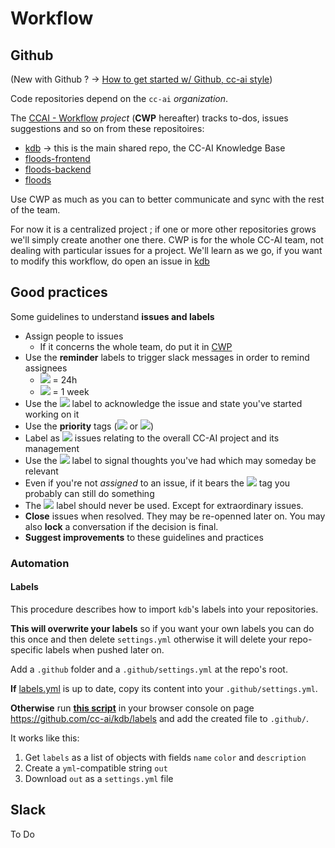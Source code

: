 # Workflow

## Github

(New with Github ? -> [How to get started w/ Github, cc-ai style](/workflow/gettingstarted.md))

Code repositories depend on the `cc-ai` *organization*.

The [CCAI - Workflow](https://github.com/orgs/cc-ai/projects/1) *project* (**CWP** hereafter) tracks to-dos, issues suggestions and so on from these repositoires:

* [kdb](https://github.com/cc-ai/kdb) -> this is the main shared repo, the CC-AI Knowledge Base
* [floods-frontend](https://github.com/cc-ai/floods-frontend)
* [floods-backend](https://github.com/cc-ai/floods-backend)
* [floods](https://github.com/cc-ai/floods)

Use CWP as much as you can to better communicate and sync with the rest of the team.

For now it is a centralized project ; if one or more other repositories grows we'll simply create another one there. CWP is for the whole CC-AI team, not dealing with particular issues for a project. We'll learn as we go, if you want to modify this workflow, do open an issue in [kdb](https://github.com/cc-ai/kdb)

## Good practices

Some guidelines to understand **issues and labels**

* Assign people to issues
  * If it concerns the whole team, do put it in [CWP](https://github.com/orgs/cc-ai/projects/2)
* Use the **reminder** labels to trigger slack messages in order to remind assignees 
  * ![][reminder (short)] = 24h
  * ![][reminder (long)] = 1 week
* Use the ![][work in progress] label to acknowledge the issue and state you've started working on it
* Use the **priority** tags (![][high priority] or ![][low priority])
* Label as ![][meta] issues relating to the overall CC-AI project and its management
* Use the ![][keep in mind] label to signal thoughts you've had which may someday be relevant
* Even if you're not *assigned* to an issue, if it bears the ![][good first issue] tag you probably can still do something
* The ![][critical] label should never be used. Except for extraordinary issues.
* **Close** issues when resolved. They may be re-openned later on. You may also **lock** a conversation if the decision is final.
* **Suggest improvements** to these guidelines and practices

### Automation

#### Labels

This procedure describes how to import `kdb`'s labels into your repositories. 

**This will overwrite your labels** so if you want your own labels you can do this once and then delete `settings.yml` otherwise it will delete your repo-specific labels when pushed later on.

Add a `.github` folder and a `.github/settings.yml` at the repo's root. 

**If** [labels.yml](labels.yml) is up to date, copy its content into your `.github/settings.yml`. 

**Otherwise** run [**this script**](https://gist.github.com/Vict0rSch/188a60f1e87a68844e41082583df64c4) in your browser console on page https://github.com/cc-ai/kdb/labels and add the created file to `.github/`. 

It works like this:

1. Get `labels` as a list of objects with fields `name` `color` and `description`
2. Create a `yml`-compatible string `out`
3. Download `out` as a `settings.yml` file

## Slack

To Do



[bug]: https://img.shields.io/badge/bug-d73a4a.svg
[critical]: https://img.shields.io/badge/critical-FF0000.svg
[duplicate]: https://img.shields.io/badge/duplicate-cfd3d7.svg
[enhancement]: https://img.shields.io/badge/enhancement-a2eeef.svg
[good first issue]: https://img.shields.io/badge/good%20first%20issue-7057ff.svg
[help wanted]: https://img.shields.io/badge/help%20wanted-008672.svg
[high priority]: https://img.shields.io/badge/high%20priority-16f9c1.svg
[invalid]: https://img.shields.io/badge/invalid-e4e669.svg
[keep in mind]: https://img.shields.io/badge/keep%20in%20mind-c0cef7.svg
[low priority]: https://img.shields.io/badge/low%20priority-efff8c.svg
[meta]: https://img.shields.io/badge/meta-202ea5.svg
[question]: https://img.shields.io/badge/question-d876e3.svg
[reminder (long)]: https://img.shields.io/badge/reminder%20(long)-fc9fc7.svg
[reminder (short)]: https://img.shields.io/badge/reminder%20(short)-e466ab.svg
[wontfix]: https://img.shields.io/badge/wontfix-ffffff.svg
[work in progress]: https://img.shields.io/badge/work%20in%20progress-ababab.svg